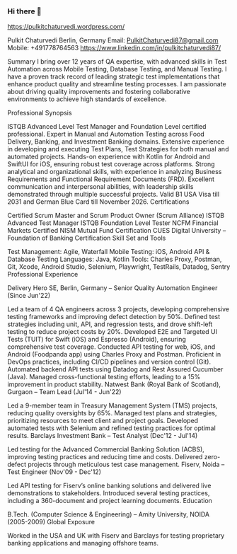 ### Hi there 👋 

https://pulkitchaturvedi.wordpress.com/

Pulkit Chaturvedi
Berlin, Germany
Email: PulkitChaturvedi87@gmail.com
Mobile: +491778764563
https://www.linkedin.com/in/pulkitchaturvedi87/

Summary
I bring over 12 years of QA expertise, with advanced skills in Test Automation across Mobile Testing, Database Testing, and Manual Testing. I have a proven track record of leading strategic test implementations that enhance product quality and streamline testing processes. I am passionate about driving quality improvements and fostering collaborative environments to achieve high standards of excellence.

Professional Synopsis

ISTQB Advanced Level Test Manager and Foundation Level certified professional.
Expert in Manual and Automation Testing across Food Delivery, Banking, and Investment Banking domains.
Extensive experience in developing and executing Test Plans, Test Strategies for both manual and automated projects.
Hands-on experience with Kotlin for Android and SwiftUI for iOS, ensuring robust test coverage across platforms.
Strong analytical and organizational skills, with experience in analyzing Business Requirements and Functional Requirement Documents (FRD).
Excellent communication and interpersonal abilities, with leadership skills demonstrated through multiple successful projects.
Valid B1 USA Visa till 2031 and German Blue Card till November 2026.
Certifications

Certified Scrum Master and Scrum Product Owner (Scrum Alliance)
ISTQB Advanced Test Manager
ISTQB Foundation Level Tester
NCFM Financial Markets Certified
NISM Mutual Fund Certification
CUES Digital University – Foundation of Banking Certification
Skill Set and Tools

Test Management: Agile, Waterfall
Mobile Testing: iOS, Android
API & Database Testing
Languages: Java, Kotlin
Tools: Charles Proxy, Postman, Git, Xcode, Android Studio, Selenium, Playwright, TestRails, Datadog, Sentry
Professional Experience

Delivery Hero SE, Berlin, Germany – Senior Quality Automation Engineer (Since Jun'22)

Led a team of 4 QA engineers across 3 projects, developing comprehensive testing frameworks and improving defect detection by 50%.
Defined test strategies including unit, API, and regression tests, and drove shift-left testing to reduce project costs by 20%.
Developed E2E and Targeted UI Tests (TUIT) for Swift (iOS) and Espresso (Android), ensuring comprehensive test coverage.
Conducted API testing for web, iOS, and Android (Foodpanda app) using Charles Proxy and Postman.
Proficient in DevOps practices, including CI/CD pipelines and version control (Git).
Automated backend API tests using Datadog and Rest Assured Cucumber (Java).
Managed cross-functional testing efforts, leading to a 15% improvement in product stability.
Natwest Bank (Royal Bank of Scotland), Gurgaon – Team Lead (Jul'14 - Jun'22)

Led a 9-member team in Treasury Management System (TMS) projects, reducing quality oversights by 65%.
Managed test plans and strategies, prioritizing resources to meet client and project goals.
Developed automated tests with Selenium and refined testing practices for optimal results.
Barclays Investment Bank – Test Analyst (Dec'12 - Jul'14)

Led testing for the Advanced Commercial Banking Solution (ACBS), improving testing practices and reducing time and costs.
Delivered zero-defect projects through meticulous test case management.
Fiserv, Noida – Test Engineer (Nov'09 - Dec'12)

Led API testing for Fiserv’s online banking solutions and delivered live demonstrations to stakeholders.
Introduced several testing practices, including a 360-document and project learning documents.
Education

B.Tech. (Computer Science & Engineering) – Amity University, NOIDA (2005-2009)
Global Exposure

Worked in the USA and UK with Fiserv and Barclays for testing proprietary banking applications and managing offshore teams.


<!--
**alwayspulkit/alwayspulkit** is a ✨ _special_ ✨ repository because its `README.md` (this file) appears on your GitHub profile.



